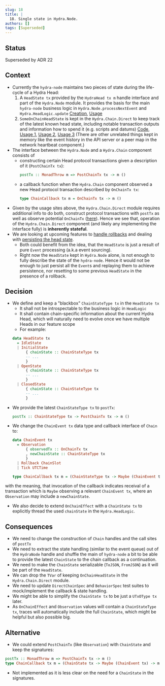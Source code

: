 ```yaml
---
slug: 18
title: | 
  18. Single state in Hydra.Node.
authors: []
tags: [Superseded]
---
```


## Status

Superseded by ADR 22

## Context

* Currently the `hydra-node` maintains two pieces of state during the life-cycle of a Hydra Head:
  1. A `HeadState tx` provided by the `HydraHead tx m` handle interface and part of the `Hydra.Node` module. It provides the basis for the main `hydra-node` business logic in `Hydra.Node.processNextEvent` and `Hydra.HeadLogic.update`
  [Creation](https://github.com/input-output-hk/hydra/blob/a98e2907c4e425de2736782793383aad63132c14/hydra-node/src/Hydra/Node.hs#L256-L257), [Usage](https://github.com/input-output-hk/hydra/blob/a98e2907c4e425de2736782793383aad63132c14/hydra-node/src/Hydra/Node.hs#L174)
  2. `SomeOnChainHeadState` is kept in the `Hydra.Chain.Direct` to keep track of the latest known head state, including notable transaction outputs and information how to spend it (e.g. scripts and datums)
  [Code](https://github.com/input-output-hk/hydra/blob/a98e2907c4e425de2736782793383aad63132c14/hydra-node/src/Hydra/Chain/Direct.hs#L156-L162), [Usage 1](https://github.com/input-output-hk/hydra/blob/a98e2907c4e425de2736782793383aad63132c14/hydra-node/src/Hydra/Chain/Direct.hs#L449), [Usage 2](https://github.com/input-output-hk/hydra/blob/a98e2907c4e425de2736782793383aad63132c14/hydra-node/src/Hydra/Chain/Direct.hs#L414), [Usage 3](https://github.com/input-output-hk/hydra/blob/a98e2907c4e425de2736782793383aad63132c14/hydra-node/src/Hydra/Chain/Direct.hs#L349-L352)
  (There are other unrelated things kept in memory like the event history in the API server or a peer map in the network heartbeat component.)
* The interface between the `Hydra.Node` and a `Hydra.Chain` component consists of 
  - constructing certain Head protocol transactions given a description of it (`PostChainTx tx`):
    ```hs
    postTx :: MonadThrow m => PostChainTx tx -> m ()
    ```
  - a callback function when the `Hydra.Chain` component observed a new Head protocol transaction described by `OnChainTx tx`:
    ```hs
    type ChainCallback tx m = OnChainTx tx -> m ()
    ```
* Given by the usage sites above, the `Hydra.Chain.Direct` module requires additional info to do both, construct protocol transactions with `postTx` as well as observe potential `OnChainTx` ([here](https://github.com/input-output-hk/hydra/blob/a98e2907c4e425de2736782793383aad63132c14/hydra-node/src/Hydra/Chain/Direct.hs#L333-L336)). Hence we see that, operation of the `Hydra.Chain.Direct` component (and likely any implementing the interface fully) is **inherently stateful**.
* We are looking at upcoming features to [handle rollbacks](https://github.com/input-output-hk/hydra/issues/185) and dealing with [persisting the head state](https://github.com/input-output-hk/hydra/issues/187).
  - Both could benefit from the idea, that the `HeadState` is just a result of pure `Event` processing (a.k.a event sourcing).
  - Right now the `HeadState` kept in `Hydra.Node` alone, is not enough to fully describe the state of the `hydra-node`. Hence it would not be enough to just persist all the `Event`s and replaying them to achieve persistence, nor resetting to some previous `HeadState` in the presence of a rollback.

## Decision

* We define and keep a "blackbox" `ChainStateType tx` in the `HeadState tx`
  - It shall not be introspectable to the business logic in `HeadLogic`
  - It shall contain chain-specific information about the current Hydra Head, which will naturally need to evolve once we have multiple Heads in our feature scope
  - For example:
  ```hs
  data HeadState tx
    = IdleState
    | InitialState
        { chainState :: ChainStateType tx
        -- ...
        }
    | OpenState
        { chainState :: ChainStateType tx
        -- ...
        }
    | ClosedState
        { chainState :: ChainStateType tx
        -- ...
        }
  ```
* We provide the latest `ChainStateType tx` to `postTx`:
  ```hs
  postTx :: ChainStateType tx -> PostChainTx tx -> m ()
  ```
* We change the `ChainEvent tx` data type and callback interface of `Chain` to:
  ```hs
  data ChainEvent tx
    = Observation
        { observedTx :: OnChainTx tx
        , newChainState :: ChainStateType tx
        }
    | Rollback ChainSlot
    | Tick UTCTime

  type ChainCallback tx m = (ChainStateType tx -> Maybe (ChainEvent tx)) -> m ()
  ```
with the meaning, that invocation of the callback indicates receival of a transaction which is `Maybe` observing a relevant `ChainEvent tx`, where an `Observation` may include a `newChainState`.
* We also decide to extend `OnChainEffect` with a `ChainState tx` to explicitly
  thread the used `chainState` in the `Hydra.HeadLogic`.

## Consequences

* We need to change the construction of `Chain` handles and the call sites of `postTx`
* We need to extract the state handling (similar to the event queue) out of the `HydraNode` handle and shuffle the main of `hydra-node` a bit to be able to provide the latest `ChainState` to the chain callback as a continuation.
* We need to make the `ChainState` serializable (`ToJSON`, `FromJSON`) as it will be part of the `HeadState`.
* We can drop the `TVar` of keeping `OnChainHeadState` in the `Hydra.Chain.Direct` module.
* We need to update `DirectChainSpec` and `BehaviorSpec` test suites to mock/implement the callback & state handling.
* We might be able to simplify the `ChainState tx` to be just a `UTxOType tx` later.
* As `OnChainEffect` and `Observation` values will contain a `ChainStateType tx`, traces will automatically include the full `ChainState`, which might be helpful but also possible big. 

## Alternative

* We could extend `PostChainTx` (like `Observation`) with `ChainState` and keep the signatures:
```hs
postTx :: MonadThrow m => PostChainTx tx -> m ()
type ChainCallback tx m = (ChainState tx -> Maybe (ChainEvent tx) -> m ()
```
  - Not implemented as it is less clear on the need for a `ChainState` in the signatures.
